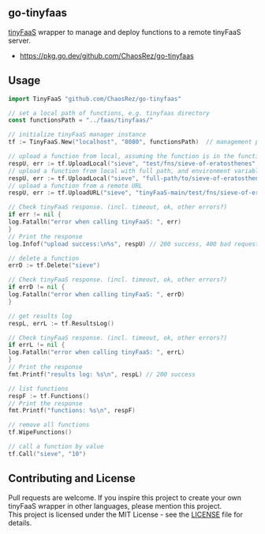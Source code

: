 go-tinyfaas
----------------
[tinyFaaS](https://github.com/OpenFogStack/tinyFaaS) wrapper to manage and deploy functions to a remote tinyFaaS server.
- https://pkg.go.dev/github.com/ChaosRez/go-tinyfaas

## Usage
```go
import TinyFaaS "github.com/ChaosRez/go-tinyfaas"

// set a local path of functions, e.g. tinyfaas directory
const functionsPath = "../faas/tinyfaas/" 

// initialize tinyFaaS manager instance
tf := TinyFaaS.New("localhost", "8080", functionsPath)  // management port is 8080 by default

// upload a function from local, assuming the function is in the functionsPath by default
respU, err := tf.UploadLocal("sieve", "test/fns/sieve-of-eratosthenes", "nodejs", 1)
// upload a function from local with full path, and environment variables
respU, err := tf.UploadLocal("sieve", "full-path/to/sieve-of-eratosthenes", "nodejs", 1, true, args)
// upload a function from a remote URL
respU, err := tf.UploadURL("sieve", "tinyFaaS-main/test/fns/sieve-of-eratosthenes", "nodejs", 1, "https://github.com/OpenFogStack/tinyFaas/archive/main.zip")

// Check tinyFaaS response. (incl. timeout, ok, other errors?)
if err != nil {
log.Fatalln("error when calling tinyFaaS: ", err)
}
// Print the response
log.Infof("upload success:\n%s", respU) // 200 success, 400 bad request

// delete a function
errD := tf.Delete("sieve")

// Check tinyFaaS response. (incl. timeout, ok, other errors?)
if errD != nil {
log.Fatalln("error when calling tinyFaaS: ", errD)
}

// get results log
respL, errL := tf.ResultsLog()

// Check tinyFaaS response. (incl. timeout, ok, other errors?)
if errL != nil {
log.Fatalln("error when calling tinyFaaS: ", errL)
}
// Print the response
fmt.Printf("results log: %s\n", respL) // 200 success

// list functions
respF := tf.Functions()
// Print the response
fmt.Printf("functions: %s\n", respF)

// remove all functions
tf.WipeFunctions()

// call a function by value
tf.Call("sieve", "10")

```

## Contributing and License
Pull requests are welcome. If you inspire this project to create your own tinyFaaS wrapper in other languages, please mention this project.  
This project is licensed under the MIT License - see the [LICENSE](LICENSE) file for details.
